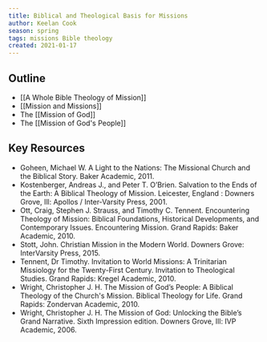 ```yaml
---
title: Biblical and Theological Basis for Missions
author: Keelan Cook
season: spring
tags: missions Bible theology
created: 2021-01-17
---
```


## Outline
* [[A Whole Bible Theology of Mission]]
* [[Mission and Missions]]
* The [[Mission of God]]
* The [[Mission of God's People]]


## Key Resources
* Goheen, Michael W. A Light to the Nations: The Missional Church and the Biblical Story. Baker Academic, 2011.
* Kostenberger, Andreas J., and Peter T. O’Brien. Salvation to the Ends of the Earth: A Biblical Theology of Mission. Leicester, England : Downers Grove, Ill: Apollos / Inter-Varsity Press, 2001.
* Ott, Craig, Stephen J. Strauss, and Timothy C. Tennent. Encountering Theology of Mission: Biblical Foundations, Historical Developments, and Contemporary Issues. Encountering Mission. Grand Rapids: Baker Academic, 2010.
* Stott, John. Christian Mission in the Modern World. Downers Grove: InterVarsity Press, 2015.
* Tennent, Dr Timothy. Invitation to World Missions: A Trinitarian Missiology for the Twenty-First Century. Invitation to Theological Studies. Grand Rapids: Kregel Academic, 2010.
* Wright, Christopher J. H. The Mission of God’s People: A Biblical Theology of the Church's Mission. Biblical Theology for Life. Grand Rapids: Zondervan Academic, 2010.
* Wright, Christopher J. H. The Mission of God: Unlocking the Bible’s Grand Narrative. Sixth Impression edition. Downers Grove, Ill: IVP Academic, 2006.

